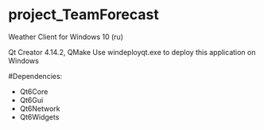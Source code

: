 # project_TeamForecast
Weather Client for Windows 10 (ru)

Qt Creator 4.14.2, QMake
Use windeployqt.exe to deploy this application on Windows

#Dependencies:
- Qt6Core
- Qt6Gui
- Qt6Network
- Qt6Widgets
	
